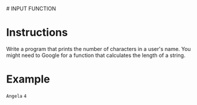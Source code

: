 # INPUT FUNCTION

# Instructions

Write a program that prints the number of characters in a user's name. You might need to Google for a function that calculates the length of a string.

# Example

`Angela`
`4`

